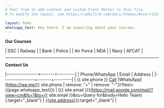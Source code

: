 ```yaml
---
# Feel free to add content and custom Front Matter to this file.
# To modify the layout, see https://jekyllrb.com/docs/themes/#overriding-theme-defaults

layout: home
whatsapp_text: Hey there. I am inquiring about your courses.
---
```


**Our Courses**

| SSC | Railway |
| Bank | Police |
| Air Force | NDA |
| Navy | AFCAT | 

---
**Contact Us**

|----------------+-------+---------|
| Phone/WhatsApp | Email | Address |
|----------------+-------+---------|
| {{ site.phone }} [Call](tel:{{site.phone}}) [WhatsApp](https://wa.me/{{ site.phone | remove: "+" | remove: "-"}}?text={{page.whatsapp_text}}) | [{{ site.email }}](https://mail.google.com/mail/?view=cm&fs=1&to={{ site.email }}&su=Query for&body=Hello Team){:target="_blank"} | [{{site.address}}](https://goo.gl/maps/58uq5oh4APUK2BX88){:target="_blank"} |

